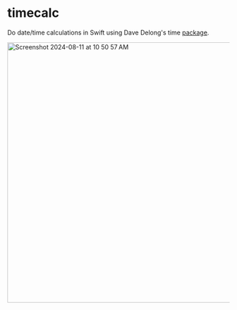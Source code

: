 # timecalc
Do date/time calculations in Swift using Dave Delong's time [package](https://github.com/davedelong/time).


<img width="591" alt="Screenshot 2024-08-11 at 10 50 57 AM" src="https://github.com/user-attachments/assets/6c1d850a-941d-4b26-9f81-5baef81b675d">

